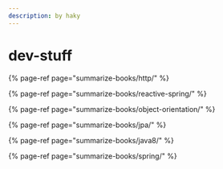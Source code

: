 ```yaml
---
description: by haky
---
```


# dev-stuff

{% page-ref page="summarize-books/http/" %}

{% page-ref page="summarize-books/reactive-spring/" %}

{% page-ref page="summarize-books/object-orientation/" %}

{% page-ref page="summarize-books/jpa/" %}

{% page-ref page="summarize-books/java8/" %}

{% page-ref page="summarize-books/spring/" %}



